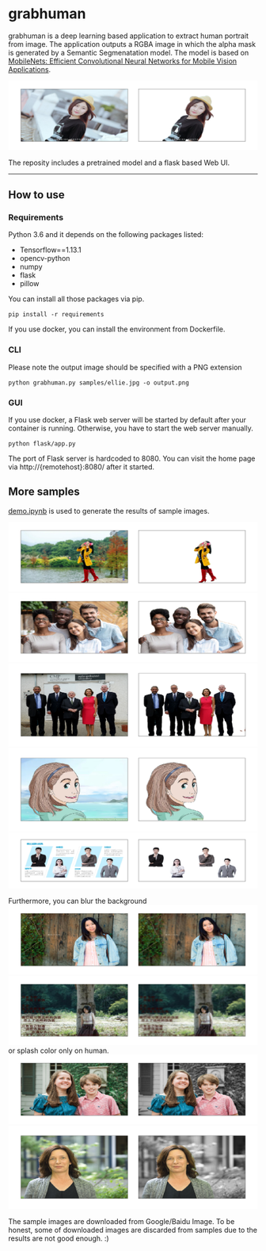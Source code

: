 # grabhuman

grabhuman is a deep learning based application to extract human portrait from image. The application outputs a
RGBA image in which the alpha mask is generated by a Semantic Segmenatation model. The model is based on [MobileNets: Efficient Convolutional
Neural Networks for Mobile Vision Applications](https://arxiv.org/abs/1704.04861). 

![sample result, image from Google Image](samples/results/15.png)

The reposity includes a pretrained model and a flask based Web UI. 

---
## How to use
### Requirements  
Python 3.6 and it depends on the following packages listed:

* Tensorflow==1.13.1  
* opencv-python  
* numpy  
* flask  
* pillow  

You can install all those packages via pip. 
```
pip install -r requirements 
```
If you use docker, you can install the environment from Dockerfile.

### CLI 
Please note the output image should be specified with a PNG extension
```
python grabhuman.py samples/ellie.jpg -o output.png
```
### GUI  
If you use docker, a Flask web server will be started by default after your container is running. Otherwise, you have to start the web server manually. 
```
python flask/app.py
```
The port of Flask server is hardcoded to 8080. You can visit the home page via http://{remotehost}:8080/ after it started.

## More samples  
[demo.ipynb](./demo.ipynb) is used to generate the results of sample images.  

![0](./samples/results/0.png)
![3](./samples/results/3.png)
![4](./samples/results/4.png)
![8](./samples/results/8.png)
![18](./samples/results/18.png)

Furthermore, you can blur the background     
![7](./samples/results/7_depth.png)
![19](./samples/results/19_depth.png)
or splash color only on human.   
![20](./samples/results/20_splash.png)
![5](./samples/results/5_splash.png)


The sample images are downloaded from Google/Baidu Image. To be honest, some of downloaded images are discarded from samples due to the results are not good enough. :) 

